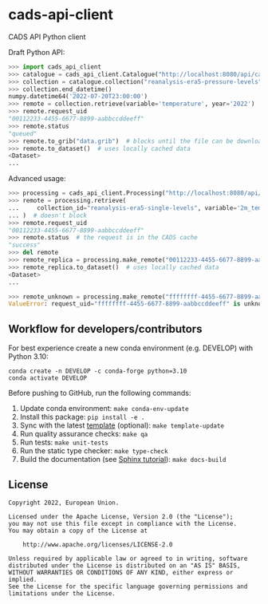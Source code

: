 # cads-api-client

CADS API Python client

Draft Python API:

```python
>>> import cads_api_client
>>> catalogue = cads_api_client.Catalogue("http://localhost:8080/api/catalogue")
>>> collection = catalogue.collection("reanalysis-era5-pressure-levels")
>>> collection.end_datetime()
numpy.datetime64('2022-07-20T23:00:00')
>>> remote = collection.retrieve(variable='temperature', year='2022')  # doesn't block
>>> remote.request_uid
"00112233-4455-6677-8899-aabbccddeeff"
>>> remote.status
"queued"
>>> remote.to_grib("data.grib")  # blocks until the file can be downloaded
>>> remote.to_dataset()  # uses locally cached data
<Dataset>
...

```

Advanced usage:

```python
>>> processing = cads_api_client.Processing("http://localhost:8080/api/processing")
>>> remote = processing.retrieve(
...     collection_id="reanalysis-era5-single-levels", variable='2m_temperature', date='2022-07-01'
... )  # doesn't block
>>> remote.request_uid
"00112233-4455-6677-8899-aabbccddeeff"
>>> remote.status  # the request is in the CADS cache
"success"
>>> del remote
>>> remote_replica = processing.make_remote("00112233-4455-6677-8899-aabbccddeeff")
>>> remote_replica.to_dataset()  # uses locally cached data
<Dataset>
...

>>> remote_unknown = processing.make_remote("ffffffff-4455-6677-8899-aabbccddeeff")
ValueError: request_uid="ffffffff-4455-6677-8899-aabbccddeeff" is unknown

```

## Workflow for developers/contributors

For best experience create a new conda environment (e.g. DEVELOP) with Python 3.10:

```
conda create -n DEVELOP -c conda-forge python=3.10
conda activate DEVELOP
```

Before pushing to GitHub, run the following commands:

1. Update conda environment: `make conda-env-update`
1. Install this package: `pip install -e .`
1. Sync with the latest [template](https://github.com/ecmwf-projects/cookiecutter-conda-package) (optional): `make template-update`
1. Run quality assurance checks: `make qa`
1. Run tests: `make unit-tests`
1. Run the static type checker: `make type-check`
1. Build the documentation (see [Sphinx tutorial](https://www.sphinx-doc.org/en/master/tutorial/)): `make docs-build`

## License

```
Copyright 2022, European Union.

Licensed under the Apache License, Version 2.0 (the "License");
you may not use this file except in compliance with the License.
You may obtain a copy of the License at

    http://www.apache.org/licenses/LICENSE-2.0

Unless required by applicable law or agreed to in writing, software
distributed under the License is distributed on an "AS IS" BASIS,
WITHOUT WARRANTIES OR CONDITIONS OF ANY KIND, either express or implied.
See the License for the specific language governing permissions and
limitations under the License.
```
